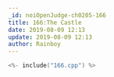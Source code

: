 ```yaml
---
_id: noiOpenJudge-ch0205-166
title: 166:The Castle
date: 2019-08-09 12:13
update: 2019-08-09 12:13
author: Rainboy
---
```


```c
<%- include("166.cpp") %>
```


